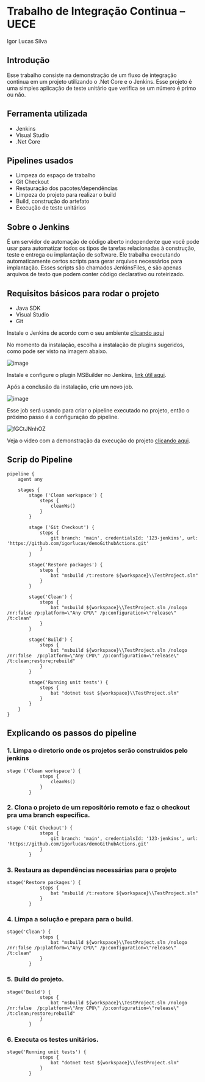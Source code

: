 # Trabalho de Integração Continua – UECE
Igor Lucas Silva

## Introdução
Esse trabalho consiste na demonstração de um fluxo de integração continua em um projeto utilizando o .Net Core e o Jenkins. Esse projeto é uma simples aplicação de teste unitário que verifica se um número é primo ou não.

## Ferramenta utilizada
- Jenkins
- Visual Studio
- .Net Core

## Pipelines usados
- Limpeza do espaço de trabalho
- Git Checkout
- Restauração dos pacotes/dependências
- Limpeza do projeto para realizar o build
- Build, construção do artefato
- Execução de teste unitários

## Sobre o Jenkins
É um servidor de automação de código aberto independente que você pode usar para automatizar todos os tipos de tarefas relacionadas à construção, teste e entrega ou implantação de software. Ele trabalha executando automaticamente certos scripts para gerar arquivos necessários para implantação. Esses scripts são chamados JenkinsFiles, e são apenas arquivos de texto que podem conter código declarativo ou roteirizado.

## Requisitos básicos para rodar o projeto
- Java SDK
- Visual Studio
- Git

Instale o Jenkins de acordo com o seu ambiente [clicando aqui](https://www.jenkins.io/doc/book/installing/)

No momento da instalação, escolha a instalação de plugins sugeridos, como pode ser visto na imagem abaixo.

![image](https://user-images.githubusercontent.com/11475845/121449697-b1b6cf00-c970-11eb-9432-ff0c1af6199d.png)

Instale e configure o plugin MSBuilder no Jenkins, [link útil aqui](https://blog.couchbase.com/continuous-deployment-with-jenkins-and-net/#:~:text=MSBuild%20configuration%201%20Navigate%20to%20http%3A%2F%2Flocalhost%3A8080%2F%202%20Click,your%20system.Read%20below%20for%20...%209%20Click%20save.).

Após a conclusão da instalação, crie um novo job.

![image](https://user-images.githubusercontent.com/11475845/121449798-e460c780-c970-11eb-87ab-dc6c06a4cf91.png)

Esse job será usando para criar o pipeline executado no projeto, então o próximo passo é a configuração do pipeline.

![fGCtJNnhOZ](https://user-images.githubusercontent.com/11475845/121449897-14a86600-c971-11eb-99a2-1c7cfc7aba6e.gif)

Veja o video com a demonstração da execução do projeto [clicando aqui](https://youtu.be/V6AxXv6nYiU).

## Scrip do Pipeline
```
pipeline {
    agent any

    stages {
        stage ('Clean workspace') {
            steps {
                cleanWs()
            }
        }
        
        stage ('Git Checkout') {
            steps {
                git branch: 'main', credentialsId: '123-jenkins', url: 'https://github.com/igorlucas/demoGithubActions.git'
            }
        }
        
        stage('Restore packages') {
            steps {
                bat "msbuild /t:restore ${workspace}\\TestProject.sln"
            }
        }
        
        stage('Clean') {
            steps {
                bat "msbuild ${workspace}\\TestProject.sln /nologo /nr:false /p:platform=\"Any CPU\" /p:configuration=\"release\" /t:clean"
            }
        }
        
        stage('Build') {
            steps {
                bat "msbuild ${workspace}\\TestProject.sln /nologo /nr:false  /p:platform=\"Any CPU\" /p:configuration=\"release\" /t:clean;restore;rebuild"
            }
        }
        
        stage('Running unit tests') {
            steps {
                bat "dotnet test ${workspace}\\TestProject.sln"
            }        
        }
    }
} 
```

## Explicando os passos do pipeline
### 1. Limpa o diretorio onde os projetos serão construidos pelo jenkins
```
stage ('Clean workspace') {
            steps {
                cleanWs()
            }
        }
```
### 2. Clona o projeto de um repositório remoto e faz o checkout pra uma branch específica.
```
stage ('Git Checkout') {
            steps {
                git branch: 'main', credentialsId: '123-jenkins', url: 'https://github.com/igorlucas/demoGithubActions.git'
            }
        }
```
### 3. Restaura as dependências necessárias para o projeto
```
stage('Restore packages') {
            steps {
                bat "msbuild /t:restore ${workspace}\\TestProject.sln"
            }
        }
```
### 4. Limpa a solução e prepara para o build.
```
stage('Clean') {
            steps {
                bat "msbuild ${workspace}\\TestProject.sln /nologo /nr:false /p:platform=\"Any CPU\" /p:configuration=\"release\" /t:clean"
            }
        }
```
### 5. Build do projeto.
```
stage('Build') {
            steps {
                bat "msbuild ${workspace}\\TestProject.sln /nologo /nr:false  /p:platform=\"Any CPU\" /p:configuration=\"release\" /t:clean;restore;rebuild"
            }
        }
```
### 6. Executa os testes unitários.
```
stage('Running unit tests') {
            steps {
                bat "dotnet test ${workspace}\\TestProject.sln"
            }        
        }
```
